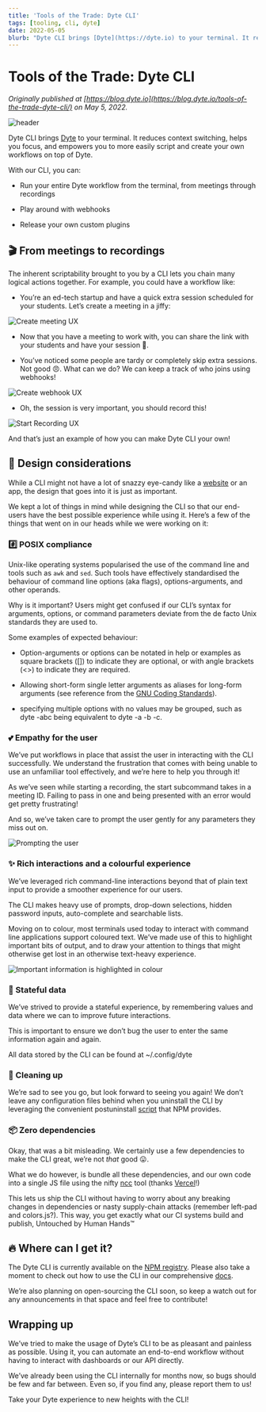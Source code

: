 ```yaml
---
title: 'Tools of the Trade: Dyte CLI'
tags: [tooling, cli, dyte]
date: 2022-05-05
blurb: "Dyte CLI brings [Dyte](https://dyte.io) to your terminal. It reduces context switching, helps you focus, and empowers you to more easily script and create your own workflows on top of Dyte."
---
```


# Tools of the Trade: Dyte CLI
*Originally published at [https://blog.dyte.io](https://blog.dyte.io/tools-of-the-trade-dyte-cli/) on May 5, 2022.*

![header](https://cdn-images-1.medium.com/max/3840/0*P5SmQan2HVKl5IV3.jpg)

Dyte CLI brings [Dyte](https://dyte.io) to your terminal. It reduces context switching, helps you focus, and empowers you to more easily script and create your own workflows on top of Dyte.

With our CLI, you can:

* Run your entire Dyte workflow from the terminal, from meetings through recordings

* Play around with webhooks

* Release your own custom plugins

## 🎬 From meetings to recordings

The inherent scriptability brought to you by a CLI lets you chain many logical actions together. For example, you could have a workflow like:

* You’re an ed-tech startup and have a quick extra session scheduled for your students. Let’s create a meeting in a jiffy:

![Create meeting UX](https://cdn-images-1.medium.com/max/3718/0*AIqkeJokFrTcSUan.jpeg)

* Now that you have a meeting to work with, you can share the link with your students and have your session 🤝.

* You’ve noticed some people are tardy or completely skip extra sessions. Not good 😠. What can we do? We can keep a track of who joins using webhooks!

![Create webhook UX](https://cdn-images-1.medium.com/max/3718/0*E9I_GlZ3-mVTOe_w.jpeg)

* Oh, the session is very important, you should record this!

![Start Recording UX](https://cdn-images-1.medium.com/max/3718/0*u9LFrUCYf022mV0b.jpeg)

And that’s just an example of how you can make Dyte CLI your own!

## 🎨 Design considerations

While a CLI might not have a lot of snazzy eye-candy like a [website](https://dyte.io) or an app, the design that goes into it is just as important.

We kept a lot of things in mind while designing the CLI so that our end-users have the best possible experience while using it. Here’s a few of the things that went on in our heads while we were working on it:

### #️⃣ POSIX compliance

Unix-like operating systems popularised the use of the command line and tools such as `awk` and `sed`. Such tools have effectively standardised the behaviour of command line options (aka flags), options-arguments, and other operands.

Why is it important? Users might get confused if our CLI’s syntax for arguments, options, or command parameters deviate from the de facto Unix standards they are used to.

Some examples of expected behaviour:

* Option-arguments or options can be notated in help or examples as square brackets ([]) to indicate they are optional, or with angle brackets (<>) to indicate they are required.

* Allowing short-form single letter arguments as aliases for long-form arguments (see reference from the [GNU Coding Standards](https://www.gnu.org/prep/standards/html_node/Command_002dLine-Interfaces.html)).

* specifying multiple options with no values may be grouped, such as dyte -abc being equivalent to dyte -a -b -c.

### 💕 Empathy for the user

We’ve put workflows in place that assist the user in interacting with the CLI successfully. We understand the frustration that comes with being unable to use an unfamiliar tool effectively, and we’re here to help you through it!

As we’ve seen while starting a recording, the start subcommand takes in a meeting ID. Failing to pass in one and being presented with an error would get pretty frustrating!

And so, we’ve taken care to prompt the user gently for any parameters they miss out on.

![Prompting the user](https://cdn-images-1.medium.com/max/2160/0*kPylpV_djzi8KXnQ.jpeg)

### ✨ Rich interactions and a colourful experience

We’ve leveraged rich command-line interactions beyond that of plain text input to provide a smoother experience for our users.

The CLI makes heavy use of prompts, drop-down selections, hidden password inputs, auto-complete and searchable lists.

Moving on to colour, most terminals used today to interact with command line applications support coloured text. We’ve made use of this to highlight important bits of output, and to draw your attention to things that might otherwise get lost in an otherwise text-heavy experience.

![Important information is highlighted in colour](https://cdn-images-1.medium.com/max/2468/0*ge0VCC_qboyuPyod.jpeg)

### 🧠 Stateful data

We’ve strived to provide a stateful experience, by remembering values and data where we can to improve future interactions.

This is important to ensure we don’t bug the user to enter the same information again and again.

All data stored by the CLI can be found at ~/.config/dyte

### 🧹 Cleaning up

We’re sad to see you go, but look forward to seeing you again! We don’t leave any configuration files behind when you uninstall the CLI by leveraging the convenient postuninstall [script](https://docs.npmjs.com/misc/scripts) that NPM provides.

### 📦 Zero dependencies

Okay, that was a bit misleading. We certainly use a few dependencies to make the CLI great, we’re not *that* good 😛.

What we do however, is bundle all these dependencies, and our own code into a single JS file using the nifty [ncc](https://github.com/vercel/ncc) tool (thanks [Vercel](https://vercel.com)!)

This lets us ship the CLI without having to worry about any breaking changes in dependencies or nasty supply-chain attacks (remember left-pad and colors.js?). This way, you get exactly what our CI systems build and publish, Untouched by Human Hands™️

## 🔥 Where can I get it?

The Dyte CLI is currently available on the [NPM registry](https://www.npmjs.com/package/@dytesdk/cli). Please also take a moment to check out how to use the CLI in our comprehensive [docs](https://docs.dyte.io/cli/installation).

We’re also planning on open-sourcing the CLI soon, so keep a watch out for any announcements in that space and feel free to contribute!

## Wrapping up

We’ve tried to make the usage of Dyte’s CLI to be as pleasant and painless as possible. Using it, you can automate an end-to-end workflow without having to interact with dashboards or our API directly.

We’ve already been using the CLI internally for months now, so bugs should be few and far between. Even so, if you find any, please report them to us!

Take your Dyte experience to new heights with the CLI!
